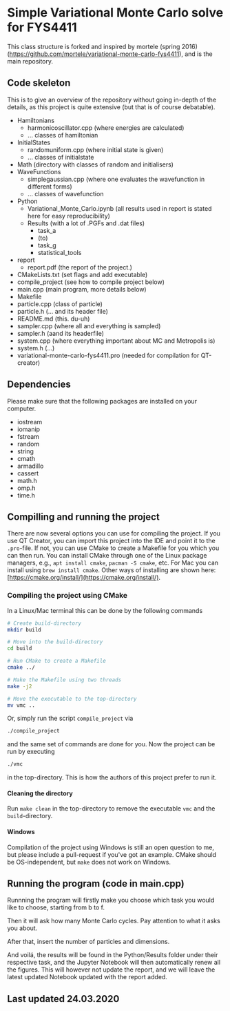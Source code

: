 # Simple Variational Monte Carlo solve for FYS4411
This class structure is forked and inspired by mortele (spring 2016) (https://github.com/mortele/variational-monte-carlo-fys4411), and is the main repository.

## Code skeleton
This is to give an overview of the repository without going in-depth of the details, as this project is quite extensive (but that is of course debatable).

  - Hamiltonians
    - harmonicoscillator.cpp (where energies are calculated)
    - ... classes of hamiltonian
  - InitialStates
    - randomuniform.cpp (where initial state is given)
    - ... classes of initialstate
  - Math (directory with classes of random and initialisers)
  - WaveFunctions
    - simplegaussian.cpp (where one evaluates the wavefunction in different forms)
    - ... classes of wavefunction
  - Python
    - Variational_Monte_Carlo.ipynb (all results used in report is stated here for easy reproducibility)
    - Results (with a lot of .PGFs and .dat files)
      - task_a
      - (to)
      - task_g
      - statistical_tools
  - report
    - report.pdf (the report of the project.)
  - CMakeLists.txt (set flags and add executable)
  - compile_project (see how to compile project below)
  - main.cpp (main program, more details below)
  - Makefile
  - particle.cpp (class of particle)
  - particle.h (... and its header file)
  - README.md (this. du-uh)
  - sampler.cpp (where all and everything is sampled)
  - sampler.h (aand its headerfile)
  - system.cpp (where everything important about MC and Metropolis is)
  - system.h (...)
  - variational-monte-carlo-fys4411.pro (needed for compilation for QT-creator)


## Dependencies  
Please make sure that the following packages are installed on your computer.
  - iostream
  - iomanip
  - fstream
  - random
  - string
  - cmath
  - armadillo
  - cassert
  - math.h
  - omp.h
  - time.h

## Compilling and running the project
There are now several options you can use for compiling the project. If you use QT Creator, you can import this project into the IDE and point it to the `.pro`-file. If not, you can use CMake to create a Makefile for you which you can then run. You can install CMake through one of the Linux package managers, e.g., `apt install cmake`, `pacman -S cmake`, etc. For Mac you can install using `brew install cmake`. Other ways of installing are shown here: [https://cmake.org/install/](https://cmake.org/install/).

### Compiling the project using CMake
In a Linux/Mac terminal this can be done by the following commands
```bash
# Create build-directory
mkdir build

# Move into the build-directory
cd build

# Run CMake to create a Makefile
cmake ../

# Make the Makefile using two threads
make -j2

# Move the executable to the top-directory
mv vmc ..
```
Or, simply run the script `compile_project` via
```bash
./compile_project
```
and the same set of commands are done for you. Now the project can be run by executing
```bash
./vmc
```
in the top-directory. This is how the authors of this project prefer to run it.

#### Cleaning the directory
Run `make clean` in the top-directory to remove the executable `vmc` and the `build`-directory.

#### Windows
Compilation of the project using Windows is still an open question to me, but please include a pull-request if you've got an example. CMake should be OS-independent, but `make` does not work on Windows.

## Running the program (code in main.cpp)

Runnning the program will firstly make you choose which task you would like to choose, starting from b to f.

Then it will ask how many Monte Carlo cycles. Pay attention to what it asks you about.

After that, insert the number of particles and dimensions.

And voilá, the results will be found in the Python/Results folder under their respective task, and the Jupyter Notebook will then automatically renew all the figures. This will however not update the report, and we will leave the latest updated Notebook updated with the report added. 

## Last updated 24.03.2020
